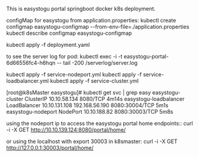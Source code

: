 This is easystogu portal springboot docker k8s deployment.

configMap for easystogu from application.properties:
kubectl create configmap easystogu-configmap --from-env-file=./application.properties
kubectl describe configmap easystogu-configmap

kubectl apply -f deployment.yaml

to see the server log for pod:
kubectl exec -i -t easystogu-portal-6d66556fc4-h6hqn -- tail -200 /serverlog/server.log


kubectl apply -f service-nodeport.yml 
kubectl apply -f service-loadbalancer.yml 
kubectl apply -f service-cluster.yml

[root@k8sMaster easystogu]# kubectl get svc | grep easy
easystogu-cluster                      ClusterIP      10.10.58.134    <none>           8080/TCP                     4m14s
easystogu-loadbalancer                 LoadBalancer   10.10.131.108   192.168.56.190   8080:30004/TCP               5m1s
easystogu-nodeport                     NodePort       10.10.188.82    <none>           8080:30003/TCP               5m8s

using the nodeport ip to access the easystogu portal home endpoints::
curl -i -X GET http://10.10.139.124:8080/portal/home/

or using the localhost with export 30003 in k8smaster:
curl -i -X GET http://127.0.0.1:30003/portal/home/
